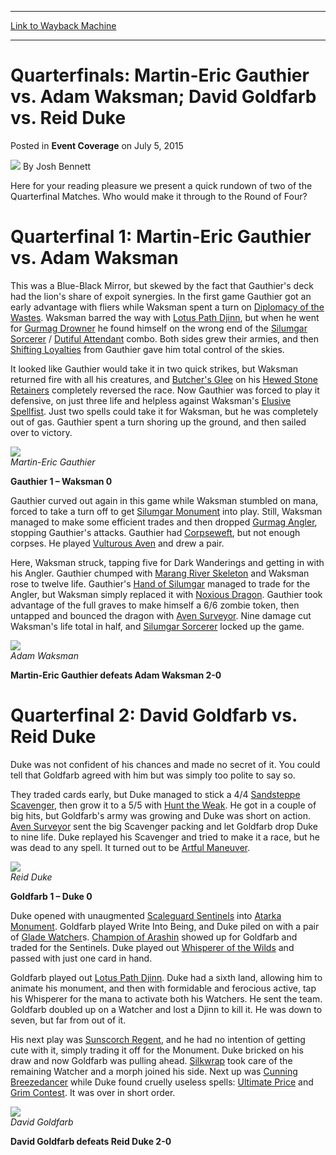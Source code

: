 
---
[Link to Wayback Machine](https://web.archive.org/web/20151118053850/http://magic.wizards.com/en/events/coverage/gpmon15/quarterfinal-roundup-gauthier-vs-waksman-goldfarb-vs-duke-2015-07-05)

[_metadata_:author]:- "Josh Bennett"
[_metadata_:description]:- "Here for your reading pleasure we present a quick rundown of two of the Quarterfinal Matches. Who would make it through to the Round of Four?"
[_metadata_:generator]:- "Drupal 7 (http://drupal.org)"
[_metadata_:node]:- "409291"
[_metadata_:publish_date]:- "2015-07-05"
[_metadata_:source]:- "div-main-content"
[_metadata_:title]:- "Quarterfinals: Martin-Eric Gauthier vs. Adam Waksman; David Goldfarb vs. Reid Duke"
[_metadata_:wayback_capture_timestamp]:- "2015-11-18 05:38:50"
[_metadata_:wayback_raw_url]:- "https://web.archive.org/web/20151118053850id_/http://magic.wizards.com/en/events/coverage/gpmon15/quarterfinal-roundup-gauthier-vs-waksman-goldfarb-vs-duke-2015-07-05"
[_metadata_:wayback_url]:- "http://magic.wizards.com/en/events/coverage/gpmon15/quarterfinal-roundup-gauthier-vs-waksman-goldfarb-vs-duke-2015-07-05"
---


Quarterfinals: Martin-Eric Gauthier vs. Adam Waksman; David Goldfarb vs. Reid Duke
==================================================================================



 Posted in **Event Coverage**
 on July 5, 2015 






![](https://media.magic.wizards.com/styles/auth_small/public/images/person/authorpic_joshbennett.jpg)
By Josh Bennett











Here for your reading pleasure we present a quick rundown of two of the Quarterfinal Matches. Who would make it through to the Round of Four?


Quarterfinal 1: Martin-Eric Gauthier vs. Adam Waksman
=====================================================


This was a Blue-Black Mirror, but skewed by the fact that Gauthier's deck had the lion's share of expoit synergies. In the first game Gauthier got an early advantage with fliers while Waksman spent a turn on [Diplomacy of the Wastes](http://gatherer.wizards.com/Pages/Card/Details.aspx?name=Diplomacy+of+the+Wastes). Waksman barred the way with [Lotus Path Djinn](http://gatherer.wizards.com/Pages/Card/Details.aspx?name=Lotus+Path+Djinn), but when he went for [Gurmag Drowner](http://gatherer.wizards.com/Pages/Card/Details.aspx?name=Gurmag+Drowner) he found himself on the wrong end of the [Silumgar Sorcerer](http://gatherer.wizards.com/Pages/Card/Details.aspx?name=Silumgar+Sorcerer) / [Dutiful Attendant](http://gatherer.wizards.com/Pages/Card/Details.aspx?name=Dutiful+Attendant) combo. Both sides grew their armies, and then [Shifting Loyalties](http://gatherer.wizards.com/Pages/Card/Details.aspx?name=Shifting+Loyalties) from Gauthier gave him total control of the skies.


It looked like Gauthier would take it in two quick strikes, but Waksman returned fire with all his creatures, and [Butcher's Glee](http://gatherer.wizards.com/Pages/Card/Details.aspx?name=Butcher%27s+Glee) on his [Hewed Stone Retainers](http://gatherer.wizards.com/Pages/Card/Details.aspx?name=Hewed%C2%A0Stone+Retainers) completely reversed the race. Now Gauthier was forced to play it defensive, on just three life and helpless against Waksman's [Elusive Spellfist](http://gatherer.wizards.com/Pages/Card/Details.aspx?name=Elusive+Spellfist). Just two spells could take it for Waksman, but he was completely out of gas. Gauthier spent a turn shoring up the ground, and then sailed over to victory.



![](https://media.wizards.com/2015/events/gpmon15/gpmontreal15_qf2GauthierQuarters.jpg)  
*Martin-Eric Gauthier*




**Gauthier 1 – Waksman 0**



Gauthier curved out again in this game while Waksman stumbled on mana, forced to take a turn off to get [Silumgar Monument](http://gatherer.wizards.com/Pages/Card/Details.aspx?name=Silumgar+Monument) into play. Still, Waksman managed to make some efficient trades and then dropped [Gurmag Angler](http://gatherer.wizards.com/Pages/Card/Details.aspx?name=Gurmag+Angler), stopping Gauthier's attacks. Gauthier had [Corpseweft](http://gatherer.wizards.com/Pages/Card/Details.aspx?name=Corpseweft), but not enough corpses. He played [Vulturous Aven](http://gatherer.wizards.com/Pages/Card/Details.aspx?name=Vulturous+Aven) and drew a pair.


Here, Waksman struck, tapping five for Dark Wanderings and getting in with his Angler. Gauthier chumped with [Marang River Skeleton](http://gatherer.wizards.com/Pages/Card/Details.aspx?name=Marang+River+Skeleton) and Waksman rose to twelve life. Gauthier's [Hand of Silumgar](http://gatherer.wizards.com/Pages/Card/Details.aspx?name=Hand+of+Silumgar) managed to trade for the Angler, but Waksman simply replaced it with [Noxious Dragon](http://gatherer.wizards.com/Pages/Card/Details.aspx?name=Noxious+Dragon). Gauthier took advantage of the full graves to make himself a 6/6 zombie token, then untapped and bounced the dragon with [Aven Surveyor](http://gatherer.wizards.com/Pages/Card/Details.aspx?name=Aven+Surveyor). Nine damage cut Waksman's life total in half, and [Silumgar Sorcerer](http://gatherer.wizards.com/Pages/Card/Details.aspx?name=Silumgar+Sorcerer) locked up the game.



![](https://media.wizards.com/2015/events/gpmon15/gpmontreal15_qf2WaksmanQuarters.jpg)  
*Adam Waksman*




**Martin-Eric Gauthier defeats Adam Waksman 2-0**



Quarterfinal 2: David Goldfarb vs. Reid Duke
============================================


Duke was not confident of his chances and made no secret of it. You could tell that Goldfarb agreed with him but was simply too polite to say so.


They traded cards early, but Duke managed to stick a 4/4 [Sandsteppe Scavenger](http://gatherer.wizards.com/Pages/Card/Details.aspx?name=Sandsteppe+Scavenger), then grow it to a 5/5 with [Hunt the Weak](http://gatherer.wizards.com/Pages/Card/Details.aspx?name=Hunt+the+Weak). He got in a couple of big hits, but Goldfarb's army was growing and Duke was short on action. [Aven Surveyor](http://gatherer.wizards.com/Pages/Card/Details.aspx?name=Aven+Surveyor) sent the big Scavenger packing and let Goldfarb drop Duke to nine life. Duke replayed his Scavenger and tried to make it a race, but he was dead to any spell. It turned out to be [Artful Maneuver](http://gatherer.wizards.com/Pages/Card/Details.aspx?name=Artful+Maneuver).



![](https://media.wizards.com/2015/events/gpmon15/gpmontreal15_qf2DukeQuarters.jpg)  
*Reid Duke*




**Goldfarb 1 – Duke 0**



Duke opened with unaugmented [Scaleguard Sentinels](http://gatherer.wizards.com/Pages/Card/Details.aspx?name=Scaleguard+Sentinels) into [Atarka Monument](http://gatherer.wizards.com/Pages/Card/Details.aspx?name=Atarka+Monument). Goldfarb played Write Into Being, and Duke piled on with a pair of [Glade Watcher](http://gatherer.wizards.com/Pages/Card/Details.aspx?name=Glade+Watcher)s. [Champion of Arashin](http://gatherer.wizards.com/Pages/Card/Details.aspx?name=Champion+of+Arashin) showed up for Goldfarb and traded for the Sentinels. Duke played out [Whisperer of the Wilds](http://gatherer.wizards.com/Pages/Card/Details.aspx?name=Whisperer+of+the+Wilds) and passed with just one card in hand.


Goldfarb played out [Lotus Path Djinn](http://gatherer.wizards.com/Pages/Card/Details.aspx?name=Lotus+Path+Djinn). Duke had a sixth land, allowing him to animate his monument, and then with formidable and ferocious active, tap his Whisperer for the mana to activate both his Watchers. He sent the team. Goldfarb doubled up on a Watcher and lost a Djinn to kill it. He was down to seven, but far from out of it.


His next play was [Sunscorch Regent](http://gatherer.wizards.com/Pages/Card/Details.aspx?name=Sunscorch+Regent), and he had no intention of getting cute with it, simply trading it off for the Monument. Duke bricked on his draw and now Goldfarb was pulling ahead. [Silkwrap](http://gatherer.wizards.com/Pages/Card/Details.aspx?name=Silkwrap) took care of the remaining Watcher and a morph joined his side. Next up was [Cunning Breezedancer](http://gatherer.wizards.com/Pages/Card/Details.aspx?name=Cunning+Breezedancer) while Duke found cruelly useless spells: [Ultimate Price](http://gatherer.wizards.com/Pages/Card/Details.aspx?name=Ultimate+Price) and [Grim Contest](http://gatherer.wizards.com/Pages/Card/Details.aspx?name=Grim+Contest). It was over in short order.



![](https://media.wizards.com/2015/events/gpmon15/gpmontreal15_GoldfarbSemi.jpg)  
*David Goldfarb*




**David Goldfarb defeats Reid Duke 2-0**








